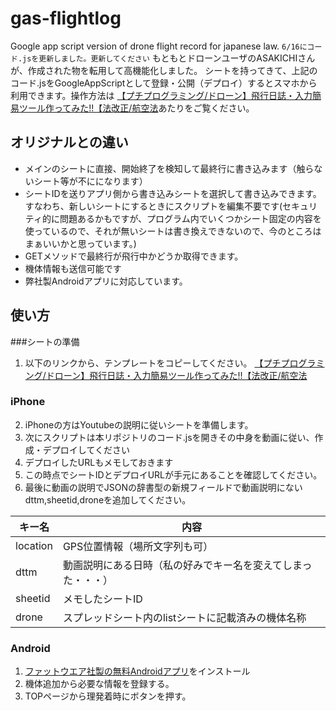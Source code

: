 # gas-flightlog
Google app script version of  drone flight record for japanese law.
`6/16にコード.jsを更新しました。更新してください`
もともとドローンユーザのASAKICHIさんが、作成された物を転用して高機能化しました。
シートを持ってきて、上記のコード.jsをGoogleAppScriptとして登録・公開（デプロイ）するとスマホから利用できます。操作方法は   [【プチプログラミング/ドローン】飛行日誌・入力簡易ツール作ってみた!!【法改正/航空法](https://www.youtube.com/watch?v=WLDBWHJxHiI)あたりをご覧ください。


## オリジナルとの違い

- メインのシートに直接、開始終了を検知して最終行に書き込みます（触らないシート等が不にになります）
- シートIDを送りアプリ側から書き込みシートを選択して書き込みできます。すなわち、新しいシートにするときにスクリプトを編集不要です(セキュリティ的に問題あるかもですが、プログラム内でいくつかシート固定の内容を使っているので、それが無いシートは書き換えできないので、今のところはまぁいいかと思っています。)
- GETメソッドで最終行が飛行中かどうか取得できます。
- 機体情報も送信可能です
- 弊社製Androidアプリに対応しています。

## 使い方
###シートの準備
1. 以下のリンクから、テンプレートをコピーしてください。
   [【プチプログラミング/ドローン】飛行日誌・入力簡易ツール作ってみた!!【法改正/航空法](https://www.youtube.com/watch?v=WLDBWHJxHiI)

### iPhone
2. iPhoneの方はYoutubeの説明に従いシートを準備します。
3. 次にスクリプトは本リポジトリのコード.jsを開きその中身を動画に従い、作成・デプロイしてください
4. デプロイしたURLもメモしておきます
5. この時点でシートIDとデプロイURLが手元にあることを確認してください。
6. 最後に動画の説明でJSONの辞書型の新規フィールドで動画説明にないdttm,sheetid,droneを追加してください。

| キー名   | 内容                                                         |
| -------- | ------------------------------------------------------------ |
| location | GPS位置情報（場所文字列も可）                                |
| dttm     | 動画説明にある日時（私の好みでキー名を変えてしまった・・・） |
| sheetid  | メモしたシートID                                             |
| drone    | スプレッドシート内のlistシートに記載済みの機体名称           |


### Android
1. [ファットウエア社製の無料Androidアプリ](https://play.google.com/store/apps/details?id=jp.fatware.jpflightrecord)をインストール
2. 機体追加から必要な情報を登録する。
3. TOPページから理発着時にボタンを押す。

